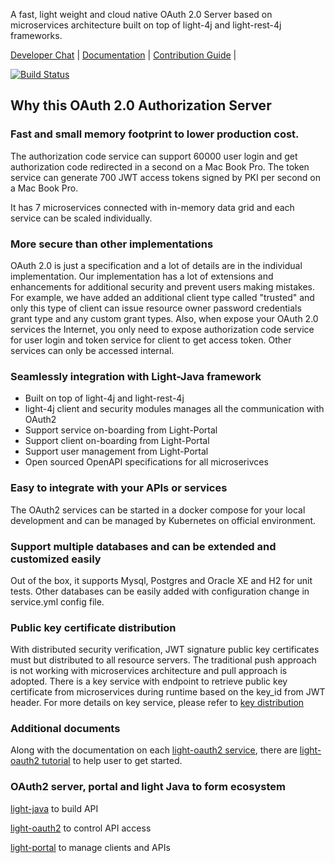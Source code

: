A fast, light weight and cloud native OAuth 2.0 Server based on microservices architecture 
built on top of light-4j and light-rest-4j frameworks. 

[Developer Chat](https://gitter.im/networknt/light-oauth2) |
[Documentation](https://doc.networknt.com/service/oauth/service/) |
[Contribution Guide](CONTRIBUTING.md) |

[![Build Status](https://travis-ci.org/networknt/light-oauth2.svg?branch=master)](https://travis-ci.org/networknt/light-oauth2)

## Why this OAuth 2.0 Authorization Server

### Fast and small memory footprint to lower production cost.

The authorization code service can support 60000 user login and get authorization code redirected in a second on a Mac Book Pro.
The token service can generate 700 JWT access tokens signed by PKI per second on a Mac Book Pro. 

It has 7 microservices connected with in-memory data grid and each service can be
scaled individually.


### More secure than other implementations

OAuth 2.0 is just a specification and a lot of details are in the individual
implementation. Our implementation has a lot of extensions and enhancements 
for additional security and prevent users making mistakes. For example, we
have added an additional client type called "trusted" and only this type of
client can issue resource owner password credentials grant type and any custom
grant types. Also, when expose your OAuth 2.0 services the Internet, you only
need to expose authorization code service for user login and token service for
client to get access token. Other services can only be accessed internal. 

### Seamlessly integration with Light-Java framework

* Built on top of light-4j and light-rest-4j
* light-4j client and security modules manages all the communication with OAuth2
* Support service on-boarding from Light-Portal
* Support client on-boarding from Light-Portal
* Support user management from Light-Portal
* Open sourced OpenAPI specifications for all microserivces

### Easy to integrate with your APIs or services

The OAuth2 services can be started in a docker compose for your local development
and can be managed by Kubernetes on official environment.

### Support multiple databases and can be extended and customized easily

Out of the box, it supports Mysql, Postgres and Oracle XE and H2 for unit tests. Other
databases can be easily added with configuration change in service.yml config file.


### Public key certificate distribution

With distributed security verification, JWT signature public key certificates must
but distributed to all resource servers. The traditional push approach is not
working with microservices architecture and pull approach is adopted. There is a 
key service with endpoint to retrieve public key certificate from microservices 
during runtime based on the key_id from JWT header. For more details on key service,
please refer to [key distribution][] 

### Additional documents

Along with the documentation on each [light-oauth2 service][], there are
[light-oauth2 tutorial][] to help user to get started.  


### OAuth2 server, portal and light Java to form ecosystem

[light-java](https://github.com/networknt/light-java) to build API

[light-oauth2](https://github.com/networknt/light-oauth2) to control API access

[light-portal](https://github.com/networknt/light-portal) to manage clients and APIs

[key distribution]: https://doc.networknt.com/service/oauth/service/key/
[light-oauth2 service]: https://doc.networknt.com/service/oauth/service/
[light-oauth2 tutorial]: https://doc.networknt.com/tutorial/oauth/
